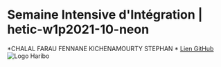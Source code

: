 # Semaine Intensive d'Intégration | hetic-w1p2021-10-neon
*CHALAL FARAU FENNANE KICHENAMOURTY STEPHAN *
[Lien GitHub](https://github.com/Benjigo93/hetic-w1p2021-10-neon)
![Logo Haribo](https://github.com/Benjigo93/hetic-w1p2021-10-neon/blob/master/images/logo-haribo.svg)
